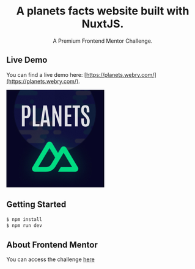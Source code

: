 <br>

<div align="center">
    <h1 align="center">
        A planets facts website built with NuxtJS.
    </h1>
    <p>A Premium Frontend Mentor Challenge.</p>
</div>

## Live Demo
You can find a live demo here: [https://planets.webry.com/](https://planets.webry.com/).

<img src="https://github.com/web-dev-sam/planets/blob/main/demo.jpg?raw=true" width="256">


## Getting Started

```bash
$ npm install
$ npm run dev
```

## About Frontend Mentor
You can access the challenge [here](https://www.frontendmentor.io/challenges/planets-fact-site-gazqN8w_f)

<br>
